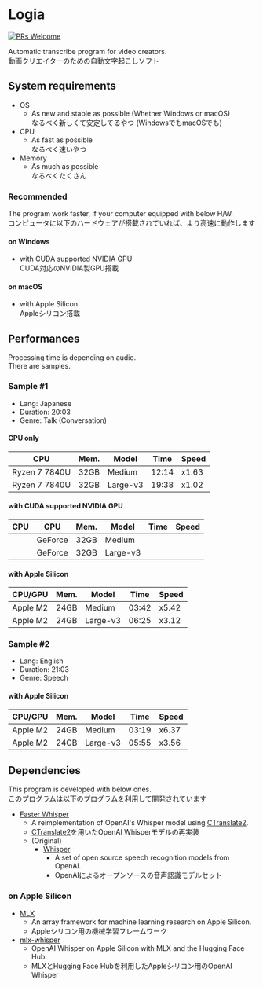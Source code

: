 # Logia

[![PRs Welcome](https://img.shields.io/badge/PRs-welcome-brightgreen.svg?style=flat-square)](https://makeapullrequest.com)

Automatic transcribe program for video creators.  
動画クリエイターのための自動文字起こしソフト

## System requirements

* OS
  * As new and stable as possible (Whether Windows or macOS)  
    なるべく新しくて安定してるやつ (WindowsでもmacOSでも)
* CPU
  * As fast as possible  
    なるべく速いやつ
* Memory
  * As much as possible  
    なるべくたくさん

### Recommended

The program work faster, if your computer equipped with below H/W.  
コンピュータに以下のハードウェアが搭載されていれば、より高速に動作します

#### on Windows
* with CUDA supported NVIDIA GPU  
  CUDA対応のNVIDIA製GPU搭載

#### on macOS
* with Apple Silicon  
  Appleシリコン搭載

## Performances

Processing time is depending on audio.  
There are samples.

### Sample #1
* Lang: Japanese
* Duration: 20:03
* Genre: Talk (Conversation)

#### CPU only
| CPU           | Mem. | Model    | Time  | Speed |
|---------------|------|----------|-------|-------|
| Ryzen 7 7840U | 32GB | Medium   | 12:14 | x1.63 |
| Ryzen 7 7840U | 32GB | Large-v3 | 19:38 | x1.02 |

#### with CUDA supported NVIDIA GPU
| CPU | GPU     | Mem. | Model    | Time  | Speed |
|-----|---------|------|----------|-------|-------|
|     | GeForce | 32GB | Medium   |       |       |
|     | GeForce | 32GB | Large-v3 |       |       |

#### with Apple Silicon
| CPU/GPU  | Mem. | Model    | Time  | Speed |
|----------|------|----------|-------|-------|
| Apple M2 | 24GB | Medium   | 03:42 | x5.42 |
| Apple M2 | 24GB | Large-v3 | 06:25 | x3.12 |

### Sample #2
* Lang: English
* Duration: 21:03
* Genre: Speech

#### with Apple Silicon
| CPU/GPU  | Mem. | Model     | Time  | Speed |
|----------|------|-----------|-------|-------|
| Apple M2 | 24GB | Medium    | 03:19 | x6.37 |
| Apple M2 | 24GB | Large-v3  | 05:55 | x3.56 |

## Dependencies

This program is developed with below ones.  
このプログラムは以下のプログラムを利用して開発されています

* [Faster Whisper](https://github.com/SYSTRAN/faster-whisper)
  * A reimplementation of OpenAI's Whisper model using [CTranslate2](https://github.com/OpenNMT/CTranslate2/).
  * [CTranslate2](https://github.com/OpenNMT/CTranslate2/)を用いたOpenAI Whisperモデルの再実装
  * (Original)
    * [Whisper](https://github.com/openai/whisper)
      * A set of open source speech recognition models from OpenAI.
      * OpenAIによるオープンソースの音声認識モデルセット

### on Apple Silicon

* [MLX](https://github.com/ml-explore/mlx)
  * An array framework for machine learning research on Apple Silicon.
  * Appleシリコン用の機械学習フレームワーク
* [mlx-whisper](https://github.com/ml-explore/mlx-examples/tree/main/whisper)
  * OpenAI Whisper on Apple Silicon with MLX and the Hugging Face Hub.
  * MLXとHugging Face Hubを利用したAppleシリコン用のOpenAI Whisper
